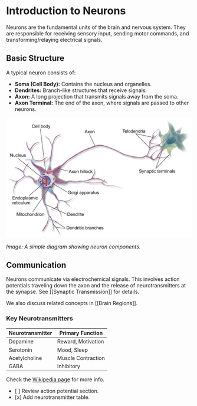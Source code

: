 # Introduction to Neurons

Neurons are the fundamental units of the brain and nervous system. They are responsible for receiving sensory input, sending motor commands, and transforming/relaying electrical signals.

## Basic Structure

A typical neuron consists of:

* **Soma (Cell Body):** Contains the nucleus and organelles.
* **Dendrites:** Branch-like structures that receive signals.
* **Axon:** A long projection that transmits signals away from the soma.
* **Axon Terminal:** The end of the axon, where signals are passed to other neurons.

![Basic Neuron Diagram](images/neuron_sample_txui6y.png)

*Image: A simple diagram showing neuron components.*

## Communication

Neurons communicate via electrochemical signals. This involves action potentials traveling down the axon and the release of neurotransmitters at the synapse. See \[\[Synaptic Transmission]] for details.

We also discuss related concepts in \[\[Brain Regions]].

### Key Neurotransmitters

| Neurotransmitter | Primary Function        |
|------------------|-------------------------|
| Dopamine         | Reward, Motivation      |
| Serotonin        | Mood, Sleep             |
| Acetylcholine    | Muscle Contraction      |
| GABA             | Inhibitory              |

Check the [Wikipedia page](https://en.wikipedia.org/wiki/Neuron) for more info.

* \[ ] Review action potential section.
* \[x] Add neurotransmitter table.
